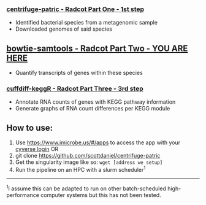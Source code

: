 ### [centrifuge-patric - Radcot Part One - 1st step](https://github.com/hurwitzlab/centrifuge-patric)
- Identified bacterial species from a metagenomic sample
- Downloaded genomes of said species

## [bowtie-samtools - Radcot Part Two - YOU ARE HERE](https://github.com/hurwitzlab/bowtie-samtools)
- Quantify transcripts of genes within these species

### [cuffdiff-keggR - Radcot Part Three - 3rd step](https://github.com/hurwitzlab/cuffdiff-keggR)
- Annotate RNA counts of genes with KEGG pathway information
- Generate graphs of RNA count differences per KEGG module

## How to use:
1. Use https://www.imicrobe.us/#/apps to access the app with your [cyverse login](http://www.cyverse.org/create-account)
OR
1. git clone https://github.com/scottdaniel/centrifuge-patric
2. Get the singularity image like so: `wget [address we setup]`
3. Run the pipeline on an HPC with a slurm scheduler<sup>1</sup>

---
<sup>1</sup>I assume this can be adapted to run on other 
batch-scheduled high-performance computer systems 
but this has not been tested.

